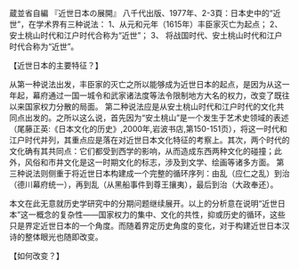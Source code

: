 蔵並省自編 『近世日本の展開』 八千代出版、1977年、2-3頁：日本史中的“近世”，在学术界有三种说法：
1、从元和元年（1615年）丰臣家灭亡为起点；
2、 安土桃山时代和江户时代合称为“近世”；
3、 将战国时代、安土桃山时代和江户时代合称为“近世”。

【近世日本的主要特征？】

从第一种说法出发，丰臣家的灭亡之所以能够成为近世日本的起点，是因为从这一年起，幕府通过一国一城令和武家诸法度等法令限制地方大名的权力，改变了既往以来国家权力分散的局面。
第二种说法应是从安土桃山时代和江户时代的文化共同点出发的。之所以这么说，首先因为“安土桃山”是一个发生于艺术史领域的表述（尾藤正英:《日本文化的历史》,2000年,岩波书店,第150-151页），将这一时代和江户时代并列，其重点应是落在对近世日本文化特征的考察上。其次，两个时代的文化确有其共同点：它们都受到西学的影响，从而造成东西两种文化的碰撞；此外，风俗和市井文化是这一时期文化的标志，涉及到文学、绘画等诸多方面。
第三种说法则侧重于将近世日本构建成一个完整的循环序列：由乱（应仁之乱）到治（德川幕府统一），再到乱（从黑船事件到尊王攘夷），最后到治（大政奉还）。

本文在此无意就历史学研究中的分期问题继续展开。以上的分析意在说明“近世日本”这一概念的复杂性——国家权力的集中、文化的共性，抑或历史的循环，这些只是界定近世日本的一个角度。而随着界定历史角度的变化，对于构建近世日本汉诗的整体眼光也随即改变。

【如何改变？】

